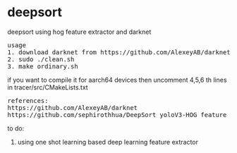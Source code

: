 # deepsort
deepsort using hog feature extractor and darknet
<pre>
usage 
1. download darknet from https://github.com/AlexeyAB/darknet and put in darknet-master directory
2. sudo ./clean.sh
3. make_ordinary.sh
</pre>
if you want to compile it for aarch64 devices then uncomment 4,5,6 th lines in tracer/src/CMakeLists.txt
<pre>
references:
https://github.com/AlexeyAB/darknet
https://github.com/sephirothhua/DeepSort_yoloV3-HOG_feature
</pre>

to do:
1. using one shot learning based deep learning feature extractor
